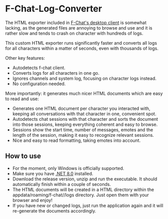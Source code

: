 # F-Chat-Log-Converter

The HTML exporter included in [F-Chat's desktop client](https://wiki.f-list.net/F-Chat_3.0) is somewhat lacking, as the generated files are annoying to browse and use and it is rather slow and tends to crash on character with hundreds of logs.

This custom HTML exporter runs significantly faster and converts all logs for all characters within a matter of seconds, even with thousands of logs.

Other key features:
- Autodetects f-chat client.
- Converts logs for all characters in one go.
- Ignores channels and system log, focusing on character logs instead.
- No configuration needed.

More importantly: it generates much nicer HTML documents which are easy to read and use:

- Generates one HTML document per character you interacted with, keeping all conversations with that character in one, convenient spot.
- Autodetects chat sessions with that character and sorts the document into those sessions, keeping everything coherent and easy to browse.
- Sessions show the start time, number of messages, emotes and the length of the session, making it easy to recognize relevant sessions.
- Nice and easy to read formatting, taking emotes into account.

## How to use

- For the moment, only Windows is officially supported.
- Make sure you have [.NET 8.0](https://dotnet.microsoft.com/en-us/download/dotnet/thank-you/runtime-desktop-8.0.14-windows-x64-installer) installed.
- Download the release version, unzip and run the executable. It should automatically finish within a couple of seconds.
- The HTML documents will be created in a HTML directory within the appdata/roaming/f-chat/<character>/logs directory. Just open them with your browser and enjoy!
- If you have new or changed logs, just run the application again and it will re-generate the documents accordingly.
